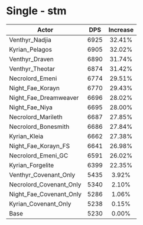# Single - stm
| Actor | DPS | Increase |
|---|:---:|:---:|
|Venthyr_Nadjia|6925|32.41%|
|Kyrian_Pelagos|6905|32.02%|
|Venthyr_Draven|6890|31.74%|
|Venthyr_Theotar|6874|31.42%|
|Necrolord_Emeni|6774|29.51%|
|Night_Fae_Korayn|6770|29.43%|
|Night_Fae_Dreamweaver|6696|28.02%|
|Night_Fae_Niya|6695|28.00%|
|Necrolord_Marileth|6687|27.85%|
|Necrolord_Bonesmith|6686|27.84%|
|Kyrian_Kleia|6662|27.38%|
|Night_Fae_Korayn_FS|6641|26.98%|
|Necrolord_Emeni_GC|6591|26.02%|
|Kyrian_Forgelite|6399|22.35%|
|Venthyr_Covenant_Only|5435|3.92%|
|Necrolord_Covenant_Only|5340|2.10%|
|Night_Fae_Covenant_Only|5286|1.06%|
|Kyrian_Covenant_Only|5238|0.15%|
|Base|5230|0.00%|
